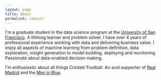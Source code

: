 ```yaml
---
layout: page
title: About
permalink: /about/
---
```


I'm a graduate student in the data science program at the [University of San Francisco](https://www.usfca.edu/). A lifelong learner and problem solver. I have over 4 years of professional experience working with data and delivering business value. I enjoy all aspects of machine learning from problem definition, data exploration, insight generation to model building, deploying and monitoring. Passionate about data-enabled decision making.

I'm enthusiastic about all things Cricket/ Football. An avid supporter of [Real Madrid](https://www.realmadrid.com/en) and the [Men in Blue](https://www.wikiwand.com/en/India_national_cricket_team).
